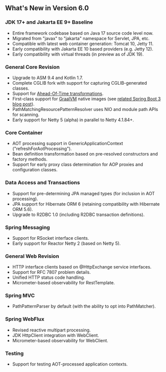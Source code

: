 ## What's New in Version 6.0

### JDK 17+ and Jakarta EE 9+ Baseline

* Entire framework codebase based on Java 17 source code level now.
* Migrated from "javax" to "jakarta" namespace for Servlet, JPA, etc.
* Compatible with latest web container generation: Tomcat 10, Jetty 11.
* Early compatibility with Jakarta EE 10 based providers (e.g. Jetty 12).
* Early compatibility with virtual threads (in preview as of JDK 19).

### General Core Revision

* Upgrade to ASM 9.4 and Kotlin 1.7.
* Complete CGLIB fork with support for capturing CGLIB-generated classes.
* Support for [Ahead-Of-Time transformations](https://spring.io/blog/2022/03/22/initial-aot-support-in-spring-framework-6-0-0-m3).
* First-class support for [GraalVM](https://www.graalvm.org/) native images (see [related Spring Boot 3 blog post](https://spring.io/blog/2022/09/26/native-support-in-spring-boot-3-0-0-m5)).
* PathMatchingResourcePatternResolver uses NIO and module path APIs for scanning.
* Early support for Netty 5 (alpha) in parallel to Netty 4.1.84+.

### Core Container

* AOT processing support in GenericApplicationContext ("refreshForAotProcessing").
* Bean definition transformation based on pre-resolved constructors and factory methods.
* Support for early proxy class determination for AOP proxies and configuration classes.

### Data Access and Transactions

* Support for pre-determining JPA managed types (for inclusion in AOT processing).
* JPA support for Hibernate ORM 6 (retaining compatibility with Hibernate ORM 5.6).
* Upgrade to R2DBC 1.0 (including R2DBC transaction definitions).

### Spring Messaging

* Support for RSocket interface clients.
* Early support for Reactor Netty 2 (based on Netty 5).

### General Web Revision

* HTTP interface clients based on @HttpExchange service interfaces.
* Support for RFC 7807 problem details.
* Unified HTTP status code handling.
* Micrometer-based observability for RestTemplate.

### Spring MVC

* PathPatternParser by default (with the ability to opt into PathMatcher).
 
### Spring WebFlux

* Revised reactive multipart processing.
* JDK HttpClient integration with WebClient.
* Micrometer-based observability for WebClient.

### Testing

* Support for testing AOT-processed application contexts.
